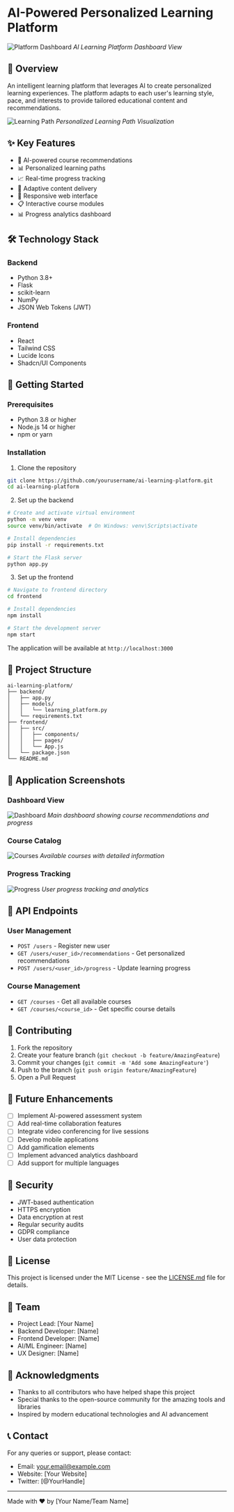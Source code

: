 # AI-Powered Personalized Learning Platform

![Platform Dashboard](./images/dashboard.png)
*AI Learning Platform Dashboard View*

## 🎯 Overview

An intelligent learning platform that leverages AI to create personalized learning experiences. The platform adapts to each user's learning style, pace, and interests to provide tailored educational content and recommendations.

![Learning Path](./images/learning-path.png)
*Personalized Learning Path Visualization*

## ✨ Key Features

- 🤖 AI-powered course recommendations
- 📊 Personalized learning paths
- 📈 Real-time progress tracking
- 🎯 Adaptive content delivery
- 📱 Responsive web interface
- 📋 Interactive course modules
- 📊 Progress analytics dashboard

## 🛠️ Technology Stack

### Backend
- Python 3.8+
- Flask
- scikit-learn
- NumPy
- JSON Web Tokens (JWT)

### Frontend
- React
- Tailwind CSS
- Lucide Icons
- Shadcn/UI Components

## 🚀 Getting Started

### Prerequisites
- Python 3.8 or higher
- Node.js 14 or higher
- npm or yarn

### Installation

1. Clone the repository
```bash
git clone https://github.com/yourusername/ai-learning-platform.git
cd ai-learning-platform
```

2. Set up the backend
```bash
# Create and activate virtual environment
python -m venv venv
source venv/bin/activate  # On Windows: venv\Scripts\activate

# Install dependencies
pip install -r requirements.txt

# Start the Flask server
python app.py
```

3. Set up the frontend
```bash
# Navigate to frontend directory
cd frontend

# Install dependencies
npm install

# Start the development server
npm start
```

The application will be available at `http://localhost:3000`

## 🎯 Project Structure

```
ai-learning-platform/
├── backend/
│   ├── app.py
│   ├── models/
│   │   └── learning_platform.py
│   └── requirements.txt
├── frontend/
│   ├── src/
│   │   ├── components/
│   │   ├── pages/
│   │   └── App.js
│   └── package.json
└── README.md
```

## 📱 Application Screenshots

### Dashboard View
![Dashboard](./images/dashboard-full.png)
*Main dashboard showing course recommendations and progress*

### Course Catalog
![Courses](./images/courses.png)
*Available courses with detailed information*

### Progress Tracking
![Progress](./images/progress.png)
*User progress tracking and analytics*

## 🔧 API Endpoints

### User Management
- `POST /users` - Register new user
- `GET /users/<user_id>/recommendations` - Get personalized recommendations
- `POST /users/<user_id>/progress` - Update learning progress

### Course Management
- `GET /courses` - Get all available courses
- `GET /courses/<course_id>` - Get specific course details

## 🤝 Contributing

1. Fork the repository
2. Create your feature branch (`git checkout -b feature/AmazingFeature`)
3. Commit your changes (`git commit -m 'Add some AmazingFeature'`)
4. Push to the branch (`git push origin feature/AmazingFeature`)
5. Open a Pull Request

## 📝 Future Enhancements

- [ ] Implement AI-powered assessment system
- [ ] Add real-time collaboration features
- [ ] Integrate video conferencing for live sessions
- [ ] Develop mobile applications
- [ ] Add gamification elements
- [ ] Implement advanced analytics dashboard
- [ ] Add support for multiple languages

## 🔐 Security

- JWT-based authentication
- HTTPS encryption
- Data encryption at rest
- Regular security audits
- GDPR compliance
- User data protection

## 📄 License

This project is licensed under the MIT License - see the [LICENSE.md](LICENSE.md) file for details.

## 👥 Team

- Project Lead: [Your Name]
- Backend Developer: [Name]
- Frontend Developer: [Name]
- AI/ML Engineer: [Name]
- UX Designer: [Name]

## 🙏 Acknowledgments

- Thanks to all contributors who have helped shape this project
- Special thanks to the open-source community for the amazing tools and libraries
- Inspired by modern educational technologies and AI advancement

## 📞 Contact

For any queries or support, please contact:
- Email: your.email@example.com
- Website: [Your Website]
- Twitter: [@YourHandle]

---

Made with ❤️ by [Your Name/Team Name]
